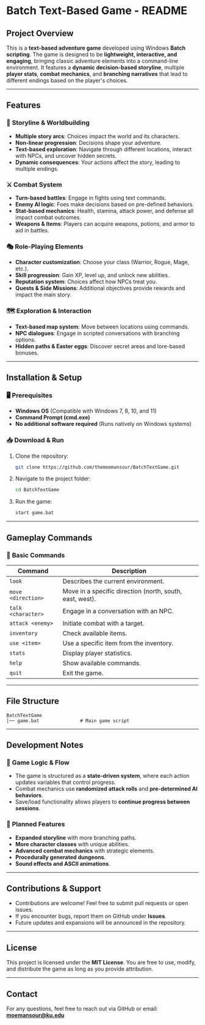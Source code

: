 # Batch Text-Based Game - README

## Project Overview

This is a **text-based adventure game** developed using Windows **Batch scripting**. The game is designed to be **lightweight, interactive, and engaging**, bringing classic adventure elements into a command-line environment. It features a **dynamic decision-based storyline**, multiple **player stats**, **combat mechanics**, and **branching narratives** that lead to different endings based on the player's choices.

---

## Features

### 🏰 **Storyline & Worldbuilding**

- **Multiple story arcs**: Choices impact the world and its characters.
- **Non-linear progression**: Decisions shape your adventure.
- **Text-based exploration**: Navigate through different locations, interact with NPCs, and uncover hidden secrets.
- **Dynamic consequences**: Your actions affect the story, leading to multiple endings.

### ⚔️ **Combat System**

- **Turn-based battles**: Engage in fights using text commands.
- **Enemy AI logic**: Foes make decisions based on pre-defined behaviors.
- **Stat-based mechanics**: Health, stamina, attack power, and defense all impact combat outcomes.
- **Weapons & Items**: Players can acquire weapons, potions, and armor to aid in battles.

### 🎭 **Role-Playing Elements**

- **Character customization**: Choose your class (Warrior, Rogue, Mage, etc.).
- **Skill progression**: Gain XP, level up, and unlock new abilities.
- **Reputation system**: Choices affect how NPCs treat you.
- **Quests & Side Missions**: Additional objectives provide rewards and impact the main story.

### 🗺️ **Exploration & Interaction**

- **Text-based map system**: Move between locations using commands.
- **NPC dialogues**: Engage in scripted conversations with branching options.
- **Hidden paths & Easter eggs**: Discover secret areas and lore-based bonuses.

---

## Installation & Setup

### 🖥️ **Prerequisites**

- **Windows OS** (Compatible with Windows 7, 8, 10, and 11)
- **Command Prompt (cmd.exe)**
- **No additional software required** (Runs natively on Windows systems)

### 📥 **Download & Run**

1. Clone the repository:
   ```bash
   git clone https://github.com/themoemansour/BatchTextGame.git
   ```
2. Navigate to the project folder:
   ```bash
   cd BatchTextGame
   ```
3. Run the game:
   ```bash
   start game.bat
   ```

---

## Gameplay Commands

### 📜 **Basic Commands**

| Command            | Description                                              |
| ------------------ | -------------------------------------------------------- |
| `look`             | Describes the current environment.                       |
| `move <direction>` | Move in a specific direction (north, south, east, west). |
| `talk <character>` | Engage in a conversation with an NPC.                    |
| `attack <enemy>`   | Initiate combat with a target.                           |
| `inventory`        | Check available items.                                   |
| `use <item>`       | Use a specific item from the inventory.                  |
| `stats`            | Display player statistics.                               |
| `help`             | Show available commands.                                 |
| `quit`             | Exit the game.                                           |

---

## File Structure

```
BatchTextGame
│── game.bat               # Main game script
```
---

## Development Notes

### 🔨 **Game Logic & Flow**

- The game is structured as a **state-driven system**, where each action updates variables that control progress.
- Combat mechanics use **randomized attack rolls** and **pre-determined AI behaviors**.
- Save/load functionality allows players to **continue progress between sessions**.

### 📌 **Planned Features**

- **Expanded storyline** with more branching paths.
- **More character classes** with unique abilities.
- **Advanced combat mechanics** with strategic elements.
- **Procedurally generated dungeons**.
- **Sound effects and ASCII animations**.

---

## Contributions & Support

- Contributions are welcome! Feel free to submit pull requests or open issues.
- If you encounter bugs, report them on GitHub under **Issues**.
- Future updates and expansions will be announced in the repository.

---

## License

This project is licensed under the **MIT License**. You are free to use, modify, and distribute the game as long as you provide attribution.

---

## Contact

For any questions, feel free to reach out via GitHub or email: **moemansour@ku.edu**

